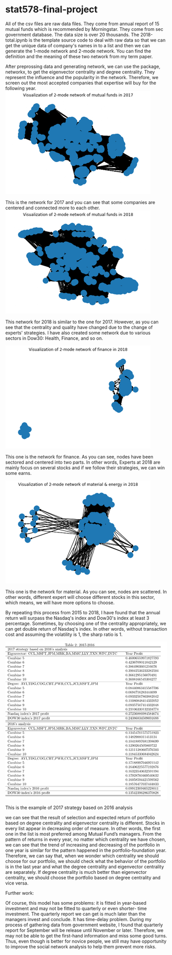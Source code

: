 # stat578-final-project
  All of the csv files are raw data files. They come from annual report of 15 mutual funds which is recommended by Morningstar. They come from sec government database. The data size is over 20 thousands. The 2018-total.ipynb is the template source code to deal with raw data so that we can get the unique data of company's names in to a list and then we can generate the 1-mode network and 2-mode network. You can find the definition and the meaning of these two network from my term paper. 
  
  After preprossing data and generating network, we can use the package, networkx, to get the eigenvector centrality and degree centrality. They represent the influence and the popularity in the network. Therefore, we screen out the most accepted companies that expertise will buy for the following year. 
  ![](image/2017.png)
  
  This is the network for 2017 and you can see that some companies are centered and connected more to each other.
  ![](image/2018.png)
  
  This network for 2018 is similar to the one for 2017. However, as you can see that the centrality and quality have changed due to the change of experts' strategies. I have also created some network due to various sectors in Dow30: Health, Finance, and so on.
  
  ![](image/finance.png)
  
  This one is the network for finance. As you can see, nodes have been sectored and centered into two parts. In other words, Experts at 2018 are mainly focus on several stocks and if we follow their strategies, we can win some earns.
  
  ![](image/material.png)
  
  This one is the network for material. As you can see, nodes are scattered. In other words, different expert will choose different stocks in this sector, which means, we will have more options to choose.
  
  By repeating this process from 2015 to 2018, I have found that the annual return will surpass the Nasdaq's index and Dow30's index at least 3 percentage. Sometimes, by choosing one of the centrality appropriately, we can get double return of Nasdaq's index. In other words, without transaction cost and assuming the volatility is 1, the sharp ratio is 1.
  
  ![](image/conclusion2.png)
  
  This is the example of 2017 strategy based on 2016 analysis
  
   we can see that the result of selection and expected return of portfolio based on degree centrality and eigenvector centrality is different. Stocks in every list appear in decreasing order of measure. In other words, the first one in the list is most preferred among Mutual Fund’s managers. From the pattern of returns in every year, no matter which centrality we have chosen, we can see that the trend of increasing and decreasing of the portfolio in one year is similar for the pattern happened in the portfolio-foundation year. Therefore, we can say that, when we wonder which centrality we should choose for our portfolio, we should check what the behavior of the portfolio is in the last year and what the degree centrality and eigenvector centrality are separately. If degree centrality is much better than eigenvector centrality, we should choose the portfolio based on degree centrality and vice versa.

Further work:

Of course, this model has some problems: it is fitted in year-based investment and may not be fitted to quarterly or even shorter- time investment. The quarterly report we can get is much later than the managers invest and conclude. It has time-delay problem. During my process of gathering data from government website, I found that quarterly report for September will be release until November or later. Therefore, we may not be able to get the first-hand information and miss some good turns. Thus, even though is better for novice people, we still may have opportunity to improve the social network analysis to help them prevent more risks.

